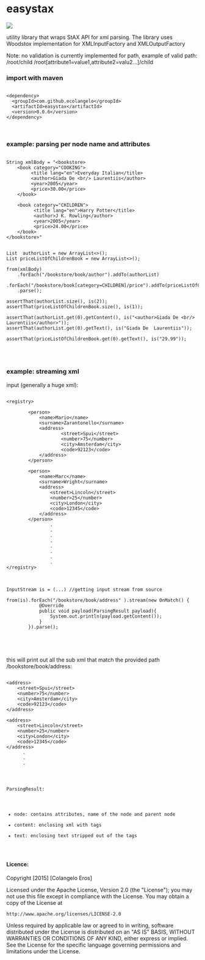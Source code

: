 easystax
========
<p><img src="https://travis-ci.org/ecolangelo/easystax.svg?branch=master" /></p>

utility library that wraps StAX API for xml parsing. The library uses Woodstox implementation for XMLInputFactory and XMLOutputFactory


Note: no validation is currently implemented for path, example of valid path:
/root/child
/root[attribute1=value1,attribute2=valu2...]/child

### import with maven
<pre>
<code>
&lt;dependency&gt;
  &lt;groupId&gt;com.github.ecolangelo&lt;/groupId&gt;
  &lt;artifactId&gt;easystax&lt;/artifactId&gt;
  &lt;version&gt;0.0.6&lt;/version&gt;
&lt;/dependency&gt;

</code>
</pre>

### example: parsing per node name and attributes

<pre>
<code>
String xmlBody = "&lt;bookstore&gt;
    &lt;book category="COOKING"&gt;
         &lt;title lang="en"&gt;Everyday Italian&lt;/title&gt;
         &lt;author&gt;Giada De &lt;br/&gt; Laurentiis&lt;/author&gt;
         &lt;year&gt;2005&lt;/year&gt;
         &lt;price&gt;30.00&lt;/price&gt;
    &lt;/book&gt;

    &lt;book category="CHILDREN"&gt;
          &lt;title lang="en"&gt;Harry Potter&lt;/title&gt;
          &lt;author&gt;J K. Rowling&lt;/author&gt;
          &lt;year&gt;2005&lt;/year&gt;
          &lt;price&gt;24.00&lt;/price&gt;
    &lt;/book&gt;
&lt;/bookstore&gt;"


List<ParsingResult>  authorList = new ArrayList<>();
List<ParsingResult> priceListOfChildrenBook = new ArrayList<>();

from(xmlBody)
    .forEach("/bookstore/book/author").addTo(authorList)
    .forEach("/bookstore/book[category=CHILDREN]/price").addTo(priceListOfChildrenBook)
    .parse();

assertThat(authorList.size(), is(2));
assertThat(priceListOfChildrenBook.size(), is(1));

assertThat(authorList.get(0).getContent(), is("&lt;author&gt;Giada De &lt;br/&gt; Laurentiis&lt;/author&gt;"));
assertThat(authorList.get(0).getText(), is("Giada De  Laurentiis"));

assertThat(priceListOfChildrenBook.get(0).getText(), is("29.99"));

</code>

</pre>

### example: streaming xml

input (generally a huge xml):

<pre>
<code>
&lt;registry&gt;

        &lt;person&gt;
            &lt;name&gt;Mario&lt;/name&gt;
            &lt;surname&gt;Zarantonello&lt;/surname&gt;
            &lt;address&gt;
                    &lt;street&gt;Spui&lt;/street&gt;
                    &lt;number&gt;75&lt;/number&gt;
                    &lt;city&gt;Amsterdam&lt;/city&gt;
                    &lt;code&gt;92123&lt;/code&gt;
            &lt;/address&gt;
        &lt;/person&gt;
    
        &lt;person&gt;
            &lt;name&gt;Marc&lt;/name&gt;
            &lt;surname&gt;Wright&lt;/surname&gt;
            &lt;address&gt;
                &lt;street&gt;Lincoln&lt;/street&gt;
                &lt;number&gt;25&lt;/number&gt;
                &lt;city&gt;London&lt;/city&gt;
                &lt;code&gt;12345&lt;/code&gt;
            &lt;/address&gt;
        &lt;/person&gt; 
                .
                .
                .
                .
                .
                .
                .
                .
&lt;/registry&gt;
</code>
</pre>

<pre>
<code>
InputStream is = (...) //getting input stream from source

from(is).forEach("/bookstore/book/address" ).stream(new OnMatch() {
            @Override
            public void payload(ParsingResult payload){
                System.out.println(payload.getContent());
            }
        }).parse();

</pre>
</code>

this will print out all the sub xml that match the provided path /bookstore/book/address:

<pre>
<code>
&lt;address&gt;
    &lt;street&gt;Spui&lt;/street&gt;
    &lt;number&gt;75&lt;/number&gt;
    &lt;city&gt;Amsterdam&lt;/city&gt;
    &lt;code&gt;92123&lt;/code&gt;
&lt;/address&gt;

&lt;address&gt;
    &lt;street&gt;Lincoln&lt;/street&gt;
    &lt;number&gt;25&lt;/number&gt;
    &lt;city&gt;London&lt;/city&gt;
    &lt;code&gt;12345&lt;/code&gt;
&lt;/address&gt;
      .
      .
      .
</pre>


ParsingResult:

- node: contains attributes, name of the node and parent node
- content: enclosing xml with tags
- text: enclosing text stripped out of the tags

</code>

        
#### Licence:
   
   
   Copyright [2015] [Colangelo Eros]

Licensed under the Apache License, Version 2.0 (the "License");
you may not use this file except in compliance with the License.
You may obtain a copy of the License at

    http://www.apache.org/licenses/LICENSE-2.0

Unless required by applicable law or agreed to in writing, software
distributed under the License is distributed on an "AS IS" BASIS,
WITHOUT WARRANTIES OR CONDITIONS OF ANY KIND, either express or implied.
See the License for the specific language governing permissions and
limitations under the License.    
        
        
        
